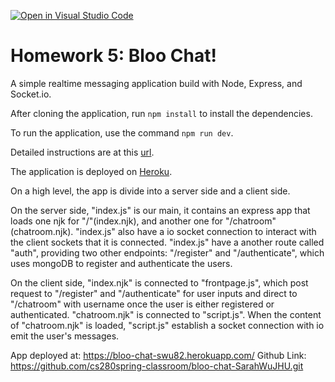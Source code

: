 [![Open in Visual Studio Code](https://classroom.github.com/assets/open-in-vscode-c66648af7eb3fe8bc4f294546bfd86ef473780cde1dea487d3c4ff354943c9ae.svg)](https://classroom.github.com/online_ide?assignment_repo_id=7644000&assignment_repo_type=AssignmentRepo)
# Homework 5: Bloo Chat!

A simple realtime messaging application build with Node, Express, and Socket.io.

After cloning the application, run `npm install` to install the dependencies. 

To run the application, use the command `npm run dev`.

Detailed instructions are at this [url](https://cs280spring.github.io/hw/hw5/index.html).

The application is deployed on [Heroku](https://bloo-chat-starter.herokuapp.com/).

On a high level, the app is divide into a server side and a client side.

On the server side, "index.js" is our main, it contains an express app that loads 
one njk for "/"(index.njk), and another one for "/chatroom"(chatroom.njk). "index.js" also 
have a io socket connection to interact with the client sockets that it is connected. 
"index.js" have a another route called "auth", providing two other endpoints: "/register" 
and "/authenticate", which uses mongoDB to register and authenticate the users. 

On the client side, "index.njk" is connected to "frontpage.js", which post request to 
"/register" and "/authenticate" for user inputs and direct to "/chatroom" with username 
once the user is either registered or authenticated. "chatroom.njk" is connected to 
"script.js". When the content of "chatroom.njk" is loaded, "script.js" establish a socket
connection with io emit the user's messages. 

App deployed at: https://bloo-chat-swu82.herokuapp.com/
Github Link: https://github.com/cs280spring-classroom/bloo-chat-SarahWuJHU.git